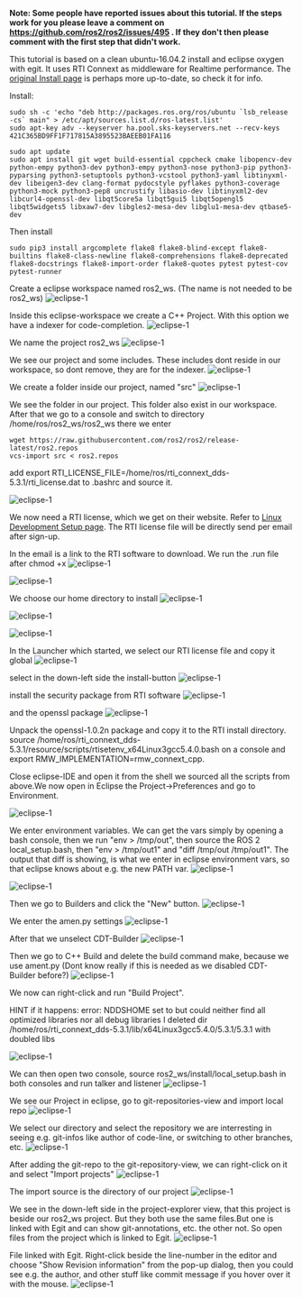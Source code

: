 **Note: Some people have reported issues about this tutorial. If the steps work for you please leave a comment on https://github.com/ros2/ros2/issues/495 . If they don't then please comment with the first step that didn't work.**

This tutorial is based on a clean ubuntu-16.04.2 install and eclipse oxygen with egit. It uses RTI Connext as middleware for Realtime performance. The [original Install page](Linux-Development-Setup.md) is perhaps more up-to-date, so check it for info.

Install:
```
sudo sh -c 'echo "deb http://packages.ros.org/ros/ubuntu `lsb_release -cs` main" > /etc/apt/sources.list.d/ros-latest.list'
sudo apt-key adv --keyserver ha.pool.sks-keyservers.net --recv-keys 421C365BD9FF1F717815A3895523BAEEB01FA116
```

```
sudo apt update
sudo apt install git wget build-essential cppcheck cmake libopencv-dev python-empy python3-dev python3-empy python3-nose python3-pip python3-pyparsing python3-setuptools python3-vcstool python3-yaml libtinyxml-dev libeigen3-dev clang-format pydocstyle pyflakes python3-coverage python3-mock python3-pep8 uncrustify libasio-dev libtinyxml2-dev libcurl4-openssl-dev libqt5core5a libqt5gui5 libqt5opengl5 libqt5widgets5 libxaw7-dev libgles2-mesa-dev libglu1-mesa-dev qtbase5-dev
```
Then install
```
sudo pip3 install argcomplete flake8 flake8-blind-except flake8-builtins flake8-class-newline flake8-comprehensions flake8-deprecated flake8-docstrings flake8-import-order flake8-quotes pytest pytest-cov pytest-runner
```


Create a eclipse workspace named ros2_ws. (The name is not needed to be ros2_ws)
![eclipse-1](https://i.imgur.com/sdN8cab.png)

Inside this eclipse-workspace we create a C++ Project. With this option we have a indexer for code-completion.
![eclipse-1](https://i.imgur.com/TDsxpVS.png)

We name the project ros2_ws
![eclipse-1](https://i.imgur.com/4db7JQI.png)

We see our project and some includes. These includes dont reside in our workspace, so dont remove, they are for the indexer.
![eclipse-1](https://i.imgur.com/RsllCLW.png)

We create a folder inside our project, named "src"
![eclipse-1](https://i.imgur.com/WUGDQvB.png)

We see the folder in our project. This folder also exist in our workspace.
After that we go to a console and switch to directory /home/ros/ros2_ws/ros2_ws there we enter 
```
wget https://raw.githubusercontent.com/ros2/ros2/release-latest/ros2.repos
vcs-import src < ros2.repos
```
add export RTI_LICENSE_FILE=/home/ros/rti_connext_dds-5.3.1/rti_license.dat to .bashrc and source it.



![eclipse-1](https://i.imgur.com/AtT6pWi.png)

We now need a RTI license, which we get on their website. Refer to [Linux Development Setup page](Linux-Development-Setup.md). The RTI license file will be directly send per email after sign-up.

In the email is a link to the RTI software to download. We run the .run file after chmod +x 
![eclipse-1](https://i.imgur.com/daIBmJA.png)

![eclipse-1](https://i.imgur.com/ji7Wfl6.png)

We choose our home directory to install
![eclipse-1](https://i.imgur.com/8pE0GAX.png)

![eclipse-1](https://i.imgur.com/tgIxhWz.png)


![eclipse-1](https://i.imgur.com/MwnqcLO.png)

In the Launcher which started, we select our RTI license file and copy it global
![eclipse-1](https://i.imgur.com/0cQRX04.png)

select in the down-left side the install-button
![eclipse-1](https://i.imgur.com/R3eXEc5.png)

install the security package from RTI software
![eclipse-1](https://i.imgur.com/MJSELif.png)

and the openssl package
![eclipse-1](https://i.imgur.com/4IH3Jig.png)

Unpack the openssl-1.0.2n package and copy it to the RTI install directory. source /home/ros/rti_connext_dds-5.3.1/resource/scripts/rtisetenv_x64Linux3gcc5.4.0.bash on a console and export RMW_IMPLEMENTATION=rmw_connext_cpp. 

Close eclipse-IDE and open it from the shell we sourced all the scripts from above.We now open in Eclipse the Project->Preferences and go to Environment. 

![eclipse-1](https://i.imgur.com/lzL0vra.png)

We enter environment variables. We can get the vars simply by opening a bash console, then we run "env > /tmp/out", then source the ROS 2 local_setup.bash, then "env > /tmp/out1" and "diff /tmp/out /tmp/out1". The output that diff is showing, is what we enter in eclipse environment vars, so that eclipse knows about e.g. the new PATH var.
![eclipse-1](https://i.imgur.com/D30l1Ps.png)

![eclipse-1](https://i.imgur.com/ydPADre.png)


Then we go to Builders and click the "New" button.
![eclipse-1](https://i.imgur.com/GFZXHPb.png)

We enter the amen.py settings
![eclipse-1](https://i.imgur.com/30mWuIF.png)

After that we unselect CDT-Builder
![eclipse-1](https://i.imgur.com/LuwaGBa.png)


Then we go to C++ Build and delete the build command make, because we use ament.py (Dont know really if this is needed
as we disabled CDT-Builder before?)
![eclipse-1](https://i.imgur.com/KiXiAPP.png)

We now can right-click and run "Build Project".

HINT if it happens:
error: NDDSHOME set to  but could neither find   all optimized libraries nor all debug libraries
I deleted dir /home/ros/rti_connext_dds-5.3.1/lib/x64Linux3gcc5.4.0/5.3.1/5.3.1  with doubled libs

![eclipse-1](https://i.imgur.com/30xv4ka.png)

We can then open two console, source ros2_ws/install/local_setup.bash in both consoles and run talker and listener
![eclipse-1](https://i.imgur.com/5NDrDVL.png)

We see our Project in eclipse, go to git-repositories-view and import local repo
![eclipse-1](https://i.imgur.com/e0x2dnI.png)

We select our directory and select the repository we are interresting in seeing e.g. git-infos like author of code-line, or switching to other branches, etc.
![eclipse-1](https://i.imgur.com/RkXnmjr.png)

After adding the git-repo to the git-repository-view, we can right-click on it and select "Import projects"
![eclipse-1](https://i.imgur.com/KxS9x66.png)

The import source is the directory of our project
![eclipse-1](https://i.imgur.com/L4HSOEl.png)

We see in the down-left side in the project-explorer view, that this project is beside our ros2_ws project. But they both use the same files.But one is linked with Egit and can show git-annotations, etc. the other not. So open files from the project which is linked to Egit.
![eclipse-1](https://i.imgur.com/2jBRVlV.png)

File linked with Egit. Right-click beside the line-number in the editor and choose "Show Revision information" from the pop-up dialog, then you could see e.g. the author, and other stuff like commit message if you hover over it with the mouse.
![eclipse-1](https://i.imgur.com/TyOQFhl.png)